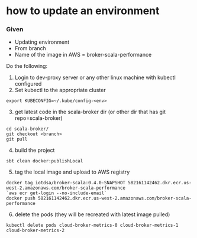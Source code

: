 # how to update an environment

### Given
- Updating environment <env> 
- From branch <branch>
- Name of the image in AWS = broker-scala-performance
  
Do the following:  
  
1. Login to dev-proxy server or any other linux machine with kubectl configured  
2. Set kubectl to the appropriate cluster  
```
export KUBECONFIG=~/.kube/config-<env>  
```  
3. get latest code in the scala-broker dir (or other dir that has git repo=scala-broker)  
```
cd scala-broker/  
git checkout <branch>  
git pull
```  
4. build the project
```
sbt clean docker:publishLocal  
```  
5. tag the local image and upload to AWS registry  
```
docker tag iotdsa/broker-scala:0.4.0-SNAPSHOT 582161142462.dkr.ecr.us-west-2.amazonaws.com/broker-scala-performance  
`aws ecr get-login --no-include-email`  
docker push 582161142462.dkr.ecr.us-west-2.amazonaws.com/broker-scala-performance  
``` 
6. delete the pods (they will be recreated with latest image pulled)  
```
kubectl delete pods cloud-broker-metrics-0 cloud-broker-metrics-1 cloud-broker-metrics-2  
```


